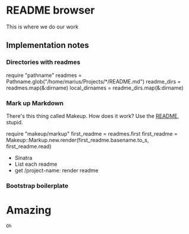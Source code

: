 # README browser

This is where we do our work

## Implementation notes

### Directories with readmes
require "pathname"
readmes = Pathname.glob("/home/marius/Projects/*/README.md")
readme_dirs = readmes.map(&:dirname)
local_dirnames = readme_dirs.map(&:dirname)

### Mark up Markdown

There's this thing called Makeup. How does it work? Use the
[README](http://gitorious.org/gitorious/makeup), stupid.

require "makeup/markup"
first_readme = readmes.first
first_readme = Makeup::Markup.new.render(first_readme.basename.to_s, first_readme.read)

- Sinatra
- List each readme
- get /project-name: render readme


### Bootstrap boilerplate
<!DOCTYPE html>
<html>
    <head>
      <link rel="stylesheet" href="http://netdna.bootstrapcdn.com/bootstrap/3.0.0/css/bootstrap.min.css" />
      <title>Zomg</title>
    </head>
    <body>
      <div class="container">
        <h1>Amazing</h1>
        <code>Oh</code>
      </div>
    </body>
</html>
